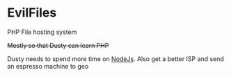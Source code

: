 # EvilFiles
PHP File hosting system

<s>Mostly so that Dusty can learn PHP</s>

Dusty needs to spend more time on [NodeJs](https://nodejs.org/). Also get a better ISP and send an espresso machine to geo
